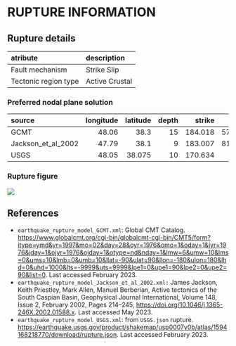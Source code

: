 # RUPTURE INFORMATION
    
## Rupture details

| atribute             | description    |
|:---------------------|:---------------|
| Fault mechanism       | Strike Slip    |
| Tectonic region type | Active Crustal |

### Preferred nodal plane solution

| source             |   longitude |   latitude |   depth |   strike |     dip |   rake |   mag |
|:-------------------|------------:|-----------:|--------:|---------:|--------:|-------:|------:|
| GCMT               |       48.06 |     38.3   |      15 |  184.018 | 57.0029 |    -15 |   6.1 |
| Jackson_et_al_2002 |       47.79 |     38.1   |       9 |  183.007 | 81.0029 |     -1 |   6   |
| USGS               |       48.05 |     38.075 |      10 |  170.634 | 90      |    -15 |   6.1 |

### Rupture figure

![](earthquake_ruptures.png)


## References
- `earthquake_rupture_model_GCMT.xml`: Global CMT Catalog. https://www.globalcmt.org/cgi-bin/globalcmt-cgi-bin/CMT5/form?itype=ymd&yr=1997&mo=02&day=28&oyr=1976&omo=1&oday=1&jyr=1976&jday=1&ojyr=1976&ojday=1&otype=nd&nday=1&lmw=6&umw=10&lms=0&ums=10&lmb=0&umb=10&llat=-90&ulat=90&llon=-180&ulon=180&lhd=0&uhd=1000&lts=-9999&uts=9999&lpe1=0&upe1=90&lpe2=0&upe2=90&list=0. Last accessed February 2023. 
- `earthquake_rupture_model_Jackson_et_al_2002.xml:` James Jackson, Keith Priestley, Mark Allen, Manuel Berberian, Active tectonics of the South Caspian Basin, Geophysical Journal International, Volume 148, Issue 2, February 2002, Pages 214–245, https://doi.org/10.1046/j.1365-246X.2002.01588.x. Last accessed May 2023.
- `earthquake_rupture_model_USGS.xml`: from `USGS.json` rupture. https://earthquake.usgs.gov/product/shakemap/usp0007y0b/atlas/1594168218770/download/rupture.json. Last accessed February 2023.